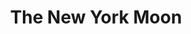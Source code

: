 ---
layout: post
title: The New York Moon

boneWarsFrom: 2008
boneWarsTo: 2012

webArchive: http://web.archive.org/web/20090307055152/http://www.nymoon.com/
presentDay: http://nymoon.com/

fieldPaleontologist: fakednostalgia

fossilOne: /fossils/nymoon-fossil--one.png
fossilTwo: /fossils/nymoon-fossil--two.png
fossilThree: /fossils/nymoon-fossil--three.png

exhibitBackground: '#282d31'
exhibitOne: /exhibits/nymoon-exhibit--one.png
exhibitTwo: /exhibits/nymoon-exhibit--two.png
exhibitThree: /exhibits/nymoon-exhibit--three.png
---